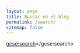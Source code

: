 ```yaml
---
layout: page
title: Buscar en el blog
permalink: /search/
sitemap: false
---
```

 
<script>
  (function() {
    var cx = '005850288350726531079:gvi_lxxnuui';
    var gcse = document.createElement('script');
    gcse.type = 'text/javascript';
    gcse.async = true;
    gcse.src = (document.location.protocol == 'https:' ? 'https:' : 'http:') +
        '//cse.google.com/cse.js?cx=' + cx;
    var s = document.getElementsByTagName('script')[0];
    s.parentNode.insertBefore(gcse, s);
  })();
</script>
<gcse:search></gcse:search>
